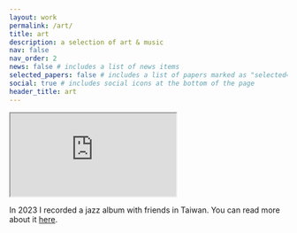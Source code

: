 ```yaml
---
layout: work
permalink: /art/
title: art
description: a selection of art & music
nav: false
nav_order: 2
news: false # includes a list of news items
selected_papers: false # includes a list of papers marked as "selected={true}"
social: true # includes social icons at the bottom of the page
header_title: art
---
```



<div class="embed-responsive embed-responsive-16by9">
  <iframe
    class="embed-responsive-item"
    src="https://www.youtube.com/embed/videoseries?list=PLLmNtQG2epzFG2PwtDTz4U9OVDCsiJGG8"
    title="補習BAND playlist"
    allow="accelerometer; autoplay; clipboard-write; encrypted-media; gyroscope; picture-in-picture; web-share"
    allowfullscreen
    loading="lazy"
  ></iframe>
</div>

In 2023 I recorded a jazz album with friends in Taiwan. You can read more about it [here](https://www.rohanprasad.org/blog/2023/2023-11-band-album-is-out/).
